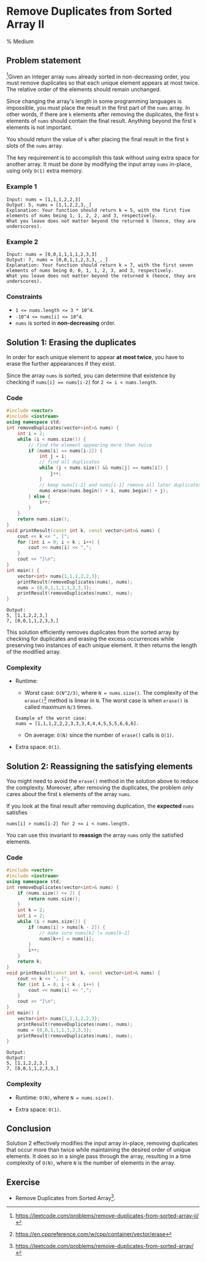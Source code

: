 # Remove Duplicates from Sorted Array II
% Medium
## Problem statement

[^url]Given an integer array `nums` already sorted in non-decreasing order, you must remove duplicates so that each unique element appears at most twice. The relative order of the elements should remain unchanged.

Since changing the array's length in some programming languages is impossible, you must place the result in the first part of the `nums` array. In other words, if there are `k` elements after removing the duplicates, the first `k` elements of `nums` should contain the final result. Anything beyond the first `k` elements is not important.

You should return the value of `k` after placing the final result in the first `k` slots of the `nums` array.

The key requirement is to accomplish this task without using extra space for another array. It must be done by modifying the input array `nums` in-place, using only `O(1)` extra memory.

[^url]: https://leetcode.com/problems/remove-duplicates-from-sorted-array-ii/ 

### Example 1

```text
Input: nums = [1,1,1,2,2,3]
Output: 5, nums = [1,1,2,2,3,_]
Explanation: Your function should return k = 5, with the first five elements of nums being 1, 1, 2, 2, and 3, respectively.
What you leave does not matter beyond the returned k (hence, they are underscores).
```

### Example 2

```text
Input: nums = [0,0,1,1,1,1,2,3,3]
Output: 7, nums = [0,0,1,1,2,3,3,_,_]
Explanation: Your function should return k = 7, with the first seven elements of nums being 0, 0, 1, 1, 2, 3, and 3, respectively.
What you leave does not matter beyond the returned k (hence, they are underscores).
```

### Constraints

* `1 <= nums.length <= 3 * 10^4`.   
* `-10^4 <= nums[i] <= 10^4`.
* `nums` is sorted in **non-decreasing** order.
    

## Solution 1: Erasing the duplicates

In order for each unique element to appear **at most twice**, you have to erase the further appearances if they exist.

Since the array `nums` is sorted, you can determine that existence by checking if `nums[i] == nums[i-2]` for `2 <= i < nums.length`.

### Code

```cpp
#include <vector>
#include <iostream>
using namespace std;
int removeDuplicates(vector<int>& nums) {
    int i = 2;
    while (i < nums.size()) {
        // find the element appearing more than twice
        if (nums[i] == nums[i-2]) {
            int j = i;
            // find all duplicates
            while (j < nums.size() && nums[j] == nums[i]) {
                j++;
            }
            // keep nums[i-2] and nums[i-1] remove all later duplicates 
            nums.erase(nums.begin() + i, nums.begin() + j);
        } else {
            i++;
        }
    }
    return nums.size();
}
void printResult(const int k, const vector<int>& nums) {
    cout << k << ", [";
    for (int i = 0; i < k ; i++) {
        cout << nums[i] << ",";
    }
    cout << "]\n";
}
int main() {
    vector<int> nums{1,1,1,2,2,3};
    printResult(removeDuplicates(nums), nums);
    nums = {0,0,1,1,1,1,2,3,3};
    printResult(removeDuplicates(nums), nums);
}
```

```text
Output:
5, [1,1,2,2,3,]
7, [0,0,1,1,2,3,3,]
```

This solution efficiently removes duplicates from the sorted array by checking for duplicates and erasing the excess occurrences while preserving two instances of each unique element. It then returns the length of the modified array.

### Complexity

* Runtime:
    
    * Worst case: `O(N^2/3)`, where `N = nums.size()`. The complexity of the `erase()`[^erase] method is linear in `N`. The worst case is when `erase()` is called maximum `N/3` times.
        
    
    ```text
    Example of the worst case:
    nums = [1,1,1,2,2,2,3,3,3,4,4,4,5,5,5,6,6,6].
    ```
    
    * On average: `O(N)` since the number of `erase()` calls is `O(1)`.
        
* Extra space: `O(1)`.
    

[^erase]: https://en.cppreference.com/w/cpp/container/vector/erase

## Solution 2: Reassigning the satisfying elements

You might need to avoid the `erase()` method in the solution above to reduce the complexity. Moreover, after removing the duplicates, the problem only cares about the first `k` elements of the array `nums`.

If you look at the final result after removing duplication, the **expected** `nums` satisfies

```text
nums[i] > nums[i-2] for 2 <= i < nums.length.
```

You can use this invariant to **reassign** the array `nums` only the satisfied elements.

### Code

```cpp
#include <vector>
#include <iostream>
using namespace std;
int removeDuplicates(vector<int>& nums) {
    if (nums.size() <= 2) {
        return nums.size(); 
    } 
    int k = 2; 
    int i = 2;
    while (i < nums.size()) {
        if (nums[i] > nums[k - 2]) {
            // make sure nums[k] != nums[k-2]
            nums[k++] = nums[i];
        }
        i++;
    }
    return k;
}
void printResult(const int k, const vector<int>& nums) {
    cout << k << ", [";
    for (int i = 0; i < k ; i++) {
        cout << nums[i] << ",";
    }
    cout << "]\n";
}
int main() {
    vector<int> nums{1,1,1,2,2,3};
    printResult(removeDuplicates(nums), nums);
    nums = {0,0,1,1,1,1,2,3,3};
    printResult(removeDuplicates(nums), nums);
}
```

```text
Output:
Output:
5, [1,1,2,2,3,]
7, [0,0,1,1,2,3,3,]
```

### Complexity

* Runtime: `O(N)`, where `N = nums.size()`.
    
* Extra space: `O(1)`.

## Conclusion

Solution 2 effectively modifies the input array in-place, removing duplicates that occur more than twice while maintaining the desired order of unique elements. It does so in a single pass through the array, resulting in a time complexity of `O(N)`, where `N` is the number of elements in the array.

## Exercise
- Remove Duplicates from Sorted Array[^ex].

[^ex]: https://leetcode.com/problems/remove-duplicates-from-sorted-array/